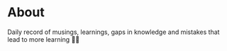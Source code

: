# About

Daily record of musings, learnings, gaps in knowledge and mistakes that lead to more learning 🤔📘
